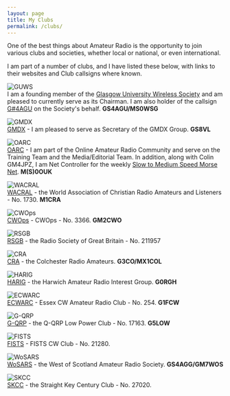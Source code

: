 ```yaml
---
layout: page
title: My Clubs
permalink: /clubs/
---
```


One of the best things about Amateur Radio is the opportunity to join various clubs and societies, whether local or national, or even international.

I am part of a number of clubs, and I have listed these below, with links to their websites and Club callsigns where known.

![GUWS](images/GUWS_Logo.png)
<br> I am a founding member of the [Glasgow University Wireless Society](https://www.mm0wsg.radio) and am pleased to currently serve as its Chairman. I am also holder of the callsign [G#4AGU](https://www.qrz.com/db/gs4agu) on the Society's behalf. **GS4AGU/MS0WSG**

![GMDX](images/gmdxLogo.png)
<br>[GMDX](https://www.gmdx.org.uk/) - I am pleased to serve as Secretary of the GMDX Group. **GS8VL**

![OARC](images/oarcboth-3.png)
<br>[OARC](https://www.oarc.uk/) - I am part of the Online Amateur Radio Community and serve on the Training Team and the Media/Editorial Team. In addition, along with Colin GM4JPZ, I am Net Controller for the weekly [Slow to Medium Speed Morse Net](https://morse.oarc.uk). **M(S)0OUK**

![WACRAL](images/8adf3-lapel_pin.png)
<br>[WACRAL](https://http://www.wacral.org/) - the World Association of Christian Radio Amateurs and Listeners - No. 1730. **M1CRA**

![CWOps](images/cwops.png)
<br>[CWOps](https://cwops.org/) - CWOps - No. 3366. **GM2CWO**

![RSGB](images/a8a88-rsgb.png)
<br>[RSGB](https://www.rsgb.org) - the Radio Society of Great Britain - No. 211957

![CRA](images/b44ff-cra.jpg)
<br>[CRA](http://www.g3co.uk/) - the Colchester Radio Amateurs. **G3CO/MX1COL**

![HARIG](images/4386a-harig.gif)
<br>[HARIG](http://harig.org.uk/) - the Harwich Amateur Radio Interest Group. **G0RGH**

![ECWARC](images/25947-ecwarc.jpg)
<br>[ECWARC](https://essexcw.uk/) - Essex CW Amateur Radio Club - No. 254. **G1FCW**

![G-QRP](images/e9f19-gqrp.jpeg)
<br>[G-QRP](http://www.gqrp.com/index.htm) - the Q-QRP Low Power Club - No. 17163. **G5LOW**

![FISTS](images/7fbce-fists.jpg)
<br>[FISTS](http://fists.co.uk/) - FISTS CW Club - No. 21280. 

![WoSARS](images/55890-wosars.jpg)
<br>[WoSARS](https://wosars.club/) - the West of Scotland Amateur Radio Society. **GS4AGG/GM7WOS**

![SKCC](images/81376-skcc-logo-1.gif)
<br>[SKCC](http://www.skccgroup.com/) - the Straight Key Century Club - No. 27020. 
